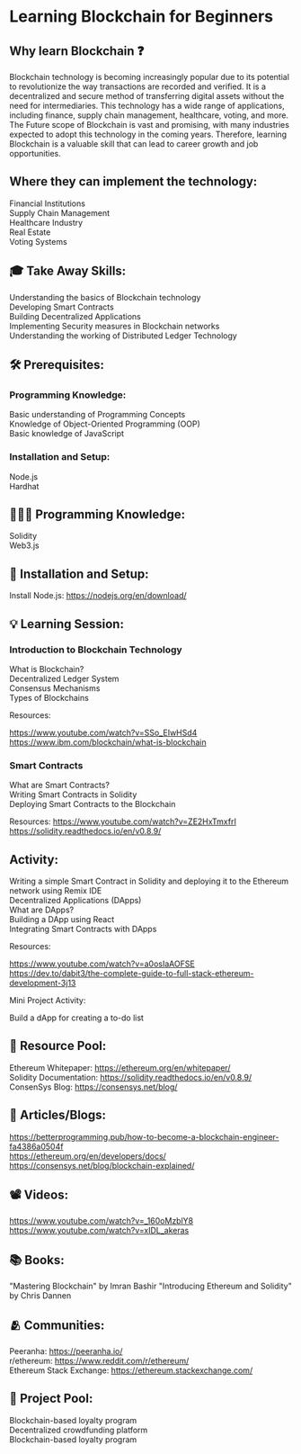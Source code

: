 # Learning Blockchain for Beginners

## Why learn Blockchain ❓

Blockchain technology is becoming increasingly popular due to its potential to revolutionize the way transactions are recorded and verified. It is a decentralized and secure method of transferring digital assets without the need for intermediaries. This technology has a wide range of applications, including finance, supply chain management, healthcare, voting, and more.
The Future scope of Blockchain is vast and promising, with many industries expected to adopt this technology in the coming years. Therefore, learning Blockchain is a valuable skill that can lead to career growth and job opportunities.

## Where they can implement the technology:

Financial Institutions <br>
Supply Chain Management <br>
Healthcare Industry <br>
Real Estate <br>
Voting Systems <br>

## 🎓 Take Away Skills:

Understanding the basics of Blockchain technology <br>
Developing Smart Contracts <br>
Building Decentralized Applications <br>
Implementing Security measures in Blockchain networks <br>
Understanding the working of Distributed Ledger Technology <br>

## 🛠️ Prerequisites:

### Programming Knowledge: <br>
Basic understanding of Programming Concepts <br>
Knowledge of Object-Oriented Programming (OOP) <br>
Basic knowledge of JavaScript <br>

### Installation and Setup:

Node.js <br> 
Hardhat <br>

## 🧑🏻‍💻 Programming Knowledge:

Solidity <br>
Web3.js <br>

## 📲 Installation and Setup:

Install Node.js: https://nodejs.org/en/download/ <br>

## 💡 Learning Session:

### Introduction to Blockchain Technology

What is Blockchain? <br>
Decentralized Ledger System <br>
Consensus Mechanisms <br>
Types of Blockchains <br>

Resources:

https://www.youtube.com/watch?v=SSo_EIwHSd4 <br>
https://www.ibm.com/blockchain/what-is-blockchain <br>

### Smart Contracts

What are Smart Contracts? <br>
Writing Smart Contracts in Solidity <br>
Deploying Smart Contracts to the Blockchain <br>

Resources:
https://www.youtube.com/watch?v=ZE2HxTmxfrI <br>
https://solidity.readthedocs.io/en/v0.8.9/ <br>

## Activity:

Writing a simple Smart Contract in Solidity and deploying it to the Ethereum network using Remix IDE <br>
Decentralized Applications (DApps) <br>
What are DApps? <br>
Building a DApp using React <br>
Integrating Smart Contracts with DApps <br>

Resources:

https://www.youtube.com/watch?v=a0osIaAOFSE <br>
https://dev.to/dabit3/the-complete-guide-to-full-stack-ethereum-development-3j13 <br>

Mini Project Activity:

Build a dApp for creating a to-do list

## 🔖 Resource Pool:

Ethereum Whitepaper: https://ethereum.org/en/whitepaper/ <br>
Solidity Documentation: https://solidity.readthedocs.io/en/v0.8.9/  <br>
ConsenSys Blog: https://consensys.net/blog/ 

## 📄 Articles/Blogs:

https://betterprogramming.pub/how-to-become-a-blockchain-engineer-fa4386a0504f <br>
https://ethereum.org/en/developers/docs/ <br>
https://consensys.net/blog/blockchain-explained/ <br>

## 📽️ Videos:

https://www.youtube.com/watch?v=_160oMzblY8 <br>
https://www.youtube.com/watch?v=xIDL_akeras <br>

## 📚 Books:

"Mastering Blockchain" by Imran Bashir
"Introducing Ethereum and Solidity" by Chris Dannen

## 🫂 Communities:

Peeranha: https://peeranha.io/ <br>
r/ethereum: https://www.reddit.com/r/ethereum/ <br>
Ethereum Stack Exchange: https://ethereum.stackexchange.com/ <br>

## 🚀 Project Pool:

Blockchain-based loyalty program <br>
Decentralized crowdfunding platform <br>
Blockchain-based loyalty program <br>
